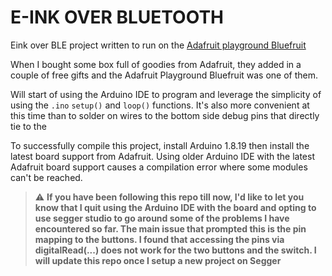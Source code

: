 # E-INK OVER BLUETOOTH
Eink over BLE project written to run on the [Adafruit playground Bluefruit](https://www.adafruit.com/product/4333)

When I bought some box full of goodies from Adafruit, they added in a couple of free gifts and the Adafruit Playground Bluefruit was one of them. 

Will start of using the Arduino IDE to program and leverage the simplicity of using the `.ino` `setup()` and `loop()` functions. It's also more convenient at this time than to solder on wires to the bottom side debug pins that directly tie to the 

To successfully compile this project, install Arduino 1.8.19 then install the latest board support from Adafruit. Using older Arduino IDE with the latest Adafruit board support causes a compilation error where some modules can't be reached.


> :warning: **If you have been following this repo till now, I'd like to let you know that I quit using the Arduino IDE with the board and opting to use segger studio to go around some of the problems I have encountered so far. The main issue that prompted this is the pin mapping to the buttons. I found that accessing the pins via digitalRead(...) does not work for the two buttons and the switch. I will update this repo once I setup a new project on Segger**